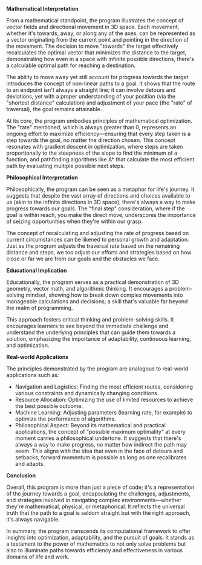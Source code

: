 **Mathematical Interpretation**

From a mathematical standpoint, the program illustrates the concept of vector fields and directional 
movement in 3D space. Each movement, whether it's towards, away, or along any of the axes, can be represented as a 
vector originating from the current point and pointing in the direction of the movement. The decision to move "towards" 
the target effectively recalculates the optimal vector that minimizes the distance to the target, demonstrating how even 
in a space with infinite possible directions, there's a calculable optimal path for reaching a destination.

The ability to move away yet still account for progress towards the target introduces the concept of non-linear paths to a goal. 
It shows that the route to an endpoint isn't always a straight line; it can involve detours and deviations, yet with a proper 
understanding of your position (via the "shortest distance" calculation) and adjustment of your pace (the "rate" of traversal), 
the goal remains attainable.

At its core, the program embodies principles of mathematical optimization. The "rate" mentioned, which is always greater than 0, represents 
an ongoing effort to maximize efficiency—ensuring that every step taken is a step towards the goal, no matter the direction chosen. This 
concept resonates with gradient descent in optimization, where steps are taken proportionally to the steepness of the slope to find the minimum 
of a function, and pathfinding algorithms like A* that calculate the most efficient path by evaluating multiple possible next steps.

**Philosophical Interpretation**

Philosophically, the program can be seen as a metaphor for life's journey. It suggests that despite the vast array of directions 
and choices available to us (akin to the infinite directions in 3D space), there's always a way to make progress towards our goals. 
The "final step" consideration, where if the goal is within reach, you make the direct move, underscores the importance of seizing 
opportunities when they're within our grasp.

The concept of recalculating and adjusting the rate of progress based on current circumstances can be likened to personal growth and 
adaptation. Just as the program adjusts the traversal rate based on the remaining distance and steps, we too adjust our efforts and 
strategies based on how close or far we are from our goals and the obstacles we face.

**Educational Implication**

Educationally, the program serves as a practical demonstration of 3D geometry, vector math, and algorithmic thinking. It encourages a 
problem-solving mindset, showing how to break down complex movements into manageable calculations and decisions, a skill that's valuable 
far beyond the realm of programming.

This approach fosters critical thinking and problem-solving skills. It encourages learners to see beyond the immediate challenge and 
understand the underlying principles that can guide them towards a solution, emphasizing the importance of adaptability, continuous learning, and 
optimization.


**Real-world Applications**

The principles demonstrated by the program are analogous to real-world applications such as:

* Navigation and Logistics: Finding the most efficient routes, considering various constraints and dynamically changing conditions.
* Resource Allocation: Optimizing the use of limited resources to achieve the best possible outcome.
* Machine Learning: Adjusting parameters (learning rate, for example) to optimize the performance of algorithms.
* Philosophical Aspect: Beyond its mathematical and practical applications, the concept of "possible maximum optimality" at every moment carries a philosophical undertone. It suggests that there's always a way to make progress, no matter how indirect the path may seem. This aligns with the idea that even in the face of detours and setbacks, forward momentum is possible as long as one recalibrates and adapts.

**Conclusion**

Overall, this program is more than just a piece of code; it's a representation of the journey towards a goal, encapsulating the challenges, 
adjustments, and strategies involved in navigating complex environments—whether they're mathematical, physical, or metaphorical. It reflects 
the universal truth that the path to a goal is seldom straight but with the right approach, it's always navigable.

In summary, the program transcends its computational framework to offer insights into optimization, adaptability, and the pursuit of goals. 
It stands as a testament to the power of mathematics to not only solve problems but also to illuminate paths towards efficiency and effectiveness 
in various domains of life and work.

